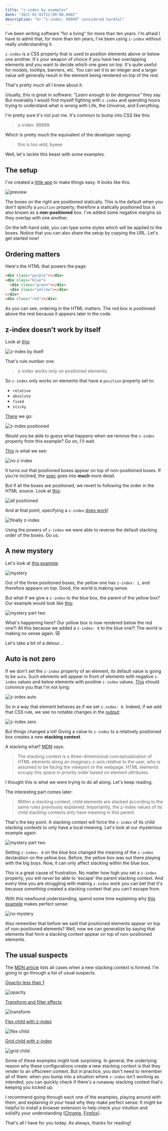 ```yaml
---
title: "z-index by examples"
date: "2021-02-01T12:00:00.000Z"
description: "Or “z-index: 99999” considered harmful"
---
```


I've been writing software "for a living" for more than ten years. I'm
afraid I have to admit that, for more than ten years, I've been using
`z-index` without really understanding it.

`z-index` is a CSS property that is used to position elements above or
below one another. It's your weapon of choice if you have two overlapping
elements and you want to decide which one goes on top. It's quite useful
for modals, tooltips, banners, etc. You can set it to an integer and a
larger value will generally result in the element being rendered on top of
the rest.

That's pretty much all I knew about it.

Usually, this is great in software: _"Learn enough to be dangerous"_ they
say. But invariably I would find myself fighting with `z-index` and
spending hours trying to understand what is wrong with Life, the Universe,
and Everything.

I'm pretty sure it's not just me. It's common to bump into CSS like this:

> z-index: 99999

Which is pretty much the equivalent of the developer saying:

> this is too wild, byeee

Well, let's tackle this beast with some examples.

## The setup

I've created a [little app](https://z-index.juliu.is) to make things easy. It looks like this:

![preview](./preview.png)

The boxes on the right are positioned statically. This is the default when
you don't specify a `position` property, therefore a statically positioned
box is also known as a **non-positioned** box. I've added some negative
margins so they overlap with one another.

On the left-hand side, you can type some styles which will be applied to
the boxes. Notice that you can also share the setup by copying the URL.
Let's get started now!

## Ordering matters

Here's the HTML that powers the page:

```html
<div class="purple"></div>
<div class="blue">
  <div class="green"></div>
  <div class="yellow"></div>
</div>
<div class="red"></div>
```

As you can see, ordering in the HTML matters. The red box is positioned
above the rest because it appears later in the code.

## z-index doesn't work by itself

Look at [this](https://z-index.juliu.is/?css=p%2Bz-index%3A%209999):

![z-index by itself](./z-index-alone.png)

That's rule number one:

> z-index works only on positioned elements.

So `z-index` only works on elements that have a `position` property set to:

- `relative`
- `absolute`
- `fixed`
- `sticky`

[There](https://z-index.juliu.is/?css=p%2Bposition%3A%20relative%3Bz-index%3A%209999) we go:

![z-index positioned](./z-index-positioned.png)

Would you be able to guess what happens when we remove the `z-index`
property from this example? Go on, I'll wait.

[This](https://z-index.juliu.is/?css=p%2Bposition%3A%20relative) is what we see:

![no z-index](./no-z-index.png)

It turns out that positioned boxes appear on top of non-positioned boxes.
If you're inclined, the [spec](https://www.w3.org/TR/CSS2/zindex.html) goes
into **much** more detail.

But if all the boxes are positioned, we revert to following the order in
the HTML source. Look at
[this](https://z-index.juliu.is/?css=b%2Bposition%3A%20relative%7Cp%2Bposition%3A%20relative%7Cr%2Bposition%3A%20relative):

![all positioned](./all-positioned.png)

And at that point, specifying a `z-index` [does
work](https://z-index.juliu.is/?css=b%2Bposition%3A%20relative%3Bz-index%3A%201%7Cp%2Bposition%3A%20relative%3Bz-index%3A%202%7Cr%2Bposition%3A%20relative)!

![finally z-index](./finally-z-index.png)

Using the powers of `z-index` we were able to reverse the default stacking order of
the boxes. Go us.

## A new mystery

Let's look at [this
example](https://z-index.juliu.is/?css=b%2Bposition%3A%20relative%7Cr%2Bposition%3A%20relative%7Cy%2Bposition%3A%20relative%3Bz-index%3A%201%3Bheight%3A%20200px):

![mystery](./mystery.png)

Out of the three positioned boxes, the yellow one has `z-index: 1`, and
therefore appears on top. Good, the world is making sense.

But what if we give a `z-index` to the blue box, the parent of the yellow box? Our
example would look like
[this](https://z-index.juliu.is/?css=b%2Bposition%3A%20relative%3Bz-index%3A%200%7Cr%2Bposition%3A%20relative%7Cy%2Bposition%3A%20relative%3Bz-index%3A%201%3Bheight%3A%20200px):

![mystery part two](./mystery-two.png)

What's happening here? Our yellow box is now rendered below the red one?!
All this because we added a `z-index: 0` to the blue one?! The world is
making no sense again. 😿

Let's take a bit of a detour...

## Auto is not zero

If we don't set the `z-index` property of an element, its default value is
going to be `auto`. Such elements will appear in front of elements with
negative `z-index` values and below elements with positive `z-index`
values.
[This](https://z-index.juliu.is/?css=b%2Bposition%3A%20relative%7Cp%2Bposition%3A%20relative%3Bz-index%3A%201%7Cr%2Bposition%3A%20relative%3Bz-index%3A%20-1)
should convince you that I'm not lying:

![z-index auto](./z-index-auto.png)

So in a way that element behaves as if we set `z-index: 0`. Indeed, if we
add that CSS rule, we see no notable changes in the
[output](https://z-index.juliu.is/?css=b%2Bposition%3A%20relative%3Bz-index%3A%200%7Cp%2Bposition%3A%20relative%3Bz-index%3A%201%7Cr%2Bposition%3A%20relative%3Bz-index%3A%20-1):

![z-index zero](./z-index-zero.png)

But things changed a lot! Giving a value to `z-index` to a relatively
positioned box creates a new **stacking context**.

A stacking what?
[MDN](https://developer.mozilla.org/en-US/docs/Web/CSS/CSS_Positioning/Understanding_z_index/The_stacking_context) says:

> The stacking context is a three-dimensional conceptualization of HTML
> elements along an imaginary z-axis relative to the user, who is assumed
> to be facing the viewport or the webpage. HTML elements occupy this space
> in priority order based on element attributes.

I thought this is what we were trying to do all along. Let's keep reading.

The interesting part comes later:

> Within a stacking context, child elements are stacked according to the
> same rules previously explained. Importantly, the z-index values of its
> child stacking contexts only have meaning in this parent.

That's the key point. A stacking context will force the `z-index` of its
child stacking contexts to only have a local meaning. Let's look at our
mysterious example again:

![mystery part two](./mystery-two.png)

Setting `z-index: 0` on the blue box changed the meaning of the `z-index`
declaration on the yellow box. Before, the yellow box was out there playing
with the big boys. Now, it can only affect stacking within the blue box.

This is a great cause of frustration. No matter how high you set a
`z-index` property, you will _never_ be able to 'escape' the parent
stacking context.  And every time you are struggling with making `z-index`
work you can bet that it's because _something_ created a stacking context
that you can't escape from.

With this newfound understanding, spend some time explaining why [this
example](https://z-index.juliu.is/?css=b%2Bposition%3A%20relative%3Bz-index%3A%201%7Cg%2Bposition%3A%20relative%3Bz-index%3A%2010%7Cp%2Bposition%3A%20relative%3Bz-index%3A%202%7Cr%2Bposition%3A%20relative%7Cy%2Bposition%3A%20relative%3Bz-index%3A%205%3Bheight%3A%20200px) makes perfect sense:

![no mystery](./no-mystery.png)

Also remember that before we said that positioned elements appear on top of
non-positioned elements? Well, now we can generalize by saying that
elements that form a stacking context appear on top of non-positioned
elements.

## The usual suspects

The
[MDN article](https://developer.mozilla.org/en-US/docs/Web/CSS/CSS_Positioning/Understanding_z_index/The_stacking_context)
lists all cases when a new stacking context is formed. I'm going to go through a
list of usual suspects.

[Opacity less than 1](https://z-index.juliu.is/?css=p%2Bopacity%3A%200.90)

![opacity](./opacity.png)

[Transform and filter effects](https://z-index.juliu.is/?css=p%2Btransform%3A%20rotate(30deg))

![transform](./transform.png)

[Flex child with z-index](https://z-index.juliu.is/?css=b%2Bdisplay%3A%20flex%7Cp%2Bposition%3A%20relative%3Bz-index%3A%201%7Cy%2Bz-index%3A%202)

![flex child](./flex-child.png)

[Grid child with z-index](https://z-index.juliu.is/?css=b%2Bdisplay%3A%20grid%7Cg%2Bz-index%3A%202%7Cp%2Bposition%3A%20relative%3Bz-index%3A%201)

![grid child](./grid-child.png)

Some of these examples might look surprising. In general, the underlying
reason why these configurations create a new stacking context is that they
render to an offscreen context. But in practice, you don't need to remember
all of them: when you bump into a situation where `z-index` isn't working
as intended, you can quickly check if there's a runaway stacking context
that's keeping you locked up.

I recommend going through each one of the examples, playing around with
them, and explaining in your head why they make perfect sense. It might be
helpful to install a browser extension to help check your intuition and
solidify your understanding
([Chrome](https://chrome.google.com/webstore/detail/z-context/jigamimbjojkdgnlldajknogfgncplbh),
[Firefox](https://addons.mozilla.org/en-GB/firefox/addon/devtools-z-index/)).

That's all I have for you today. As always, thanks for reading!
